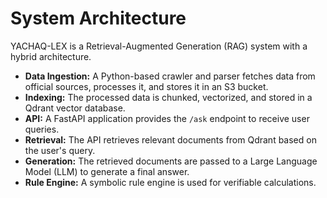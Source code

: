 # System Architecture

YACHAQ-LEX is a Retrieval-Augmented Generation (RAG) system with a hybrid architecture.

- **Data Ingestion:** A Python-based crawler and parser fetches data from official sources, processes it, and stores it in an S3 bucket.
- **Indexing:** The processed data is chunked, vectorized, and stored in a Qdrant vector database.
- **API:** A FastAPI application provides the `/ask` endpoint to receive user queries.
- **Retrieval:** The API retrieves relevant documents from Qdrant based on the user's query.
- **Generation:** The retrieved documents are passed to a Large Language Model (LLM) to generate a final answer.
- **Rule Engine:** A symbolic rule engine is used for verifiable calculations.
